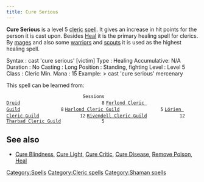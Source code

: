 ```yaml
---
title: Cure Serious
---
```


**Cure Serious** is a level 5 [cleric](cleric "wikilink")
[spell](spell "wikilink"). It gives an increase in hit points for the
person it is cast upon. Besides [Heal](Heal "wikilink") it is the
primary healing spell for clerics. By [mages](mage "wikilink") and also
some [warriors](warrior "wikilink") and [scouts](scout "wikilink") it is
used as the highest healing spell.

Syntax : cast 'cure serious' \[victim\] Type : Healing Accumulative: N/A
Duration : No Casting : Long Position : Standing, fighting Level : Level
5 Class : Cleric Min. Mana : 15 Example: \> cast 'cure serious'
mercenary

This spell can be learned from:

`                            Sessions `
[`Druid`](Druid "wikilink")`                              8`
[`Forlond Cleric Guild`](Forlond_Cleric_Guild "wikilink")`               8`
[`Harlond Cleric Guild`](Harlond_Cleric_Guild "wikilink")`               5`
[`Lórien Cleric Guild`](Lórien_Cleric_Guild "wikilink")`               12`
[`Rivendell Cleric Guild`](Rivendell_Cleric_Guild "wikilink")`            12`
[`Tharbad Cleric Guild`](Tharbad_Cleric_Guild "wikilink")`               5`

## See also

- [Cure Blindness](Cure_Blindness "wikilink"), [Cure
  Light](Cure_Light "wikilink"), [Cure Critic](Cure_Critic "wikilink"),
  [Cure Disease](Cure_Disease "wikilink"), [Remove
  Poison](Remove_Poison "wikilink"), [Heal](Heal "wikilink")

[Category:Spells](Category:Spells "wikilink") [Category:Cleric
spells](Category:Cleric_spells "wikilink") [Category:Shaman
spells](Category:Shaman_spells "wikilink")